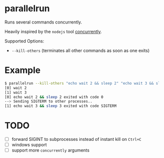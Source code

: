 # parallelrun

Runs several commands concurrently.

Heavily inspired by the `nodejs` tool [concurrently](https://www.npmjs.com/package/concurrently). 

Supported Options:
* `--kill-others` (terminates all other commands as soon as one exits)

# Example

```sh
$ parallelrun --kill-others "echo wait 2 && sleep 2" "echo wait 3 && sleep 3"
[0] wait 2
[1] wait 3
[0] echo wait 2 && sleep 2 exited with code 0
--> Sending SIGTERM to other processes..
[1] echo wait 3 && sleep 3 exited with code SIGTERM
```

# TODO

- [ ] forward SIGINT to subprocesses instead of instant kill on `Ctrl+C`
- [ ] windows support
- [ ] support more `concurrently` arguments